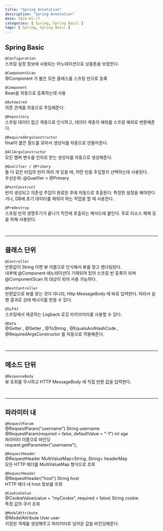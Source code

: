 ```yaml
---
title: "Spring Annotation"
description: "Spring Annotation"
date: 2024-05-17
categories: [ Spring, Spring Basic ]
tags: [ Spring, Spring Basic ]
---
```


## Spring Basic 

```@Configuration```  
스프링 설정 정보에 사용되는 어노테이션으로 싱들톤을 보장한다.  
  
```@ComponentScan```  
@Component 가 붙은 모든 클래스를 스프링 빈으로 등록  
  
```@Component```  
Bean을 자동으로 등록하는데 사용  
  
```@Autowired```  
의존 관계를 자동으로 주입해준다.  

```@Repository```  
스프링 데이터 접근 계층으로 인식하고, 데이터 계층의 예외를 스프링 예외로 변환해준다.  
  
```@RequiredArgsConstructor```  
final이 붙은 필드를 모아서 생성자를 자동으로 만들어준다.  
  
```@AllArgsConstructor```  
모든 멤버 변수를 인자로 받는 생성자를 자동으로 생성해준다.  
  
```@Qualifier / @Primary```  
둘 다 같은 타입의 빈이 여러 개 있을 때, 어떤 빈을 주입할지 선택하는데 사용된다.  
우선순위: @Qualifier > @Primary   
  
```@PostConstruct```  
빈이 생성되고 의존성 주입이 완료된 후에 자동으로 호출된다. 특정한 설정을 해야한다거나, DB에 초기 데이터를 채워야 하는 작업을 할 때 사용한다.  
  
```@PreDestroy```  
스프링 빈의 생명주기가 끝나기 직전에 호출되는 메서드에 붙인다. 주로 리소스 해제 등을 위해 사용된다.  

<br/>
<hr>

## 클래스 단위

```@Controller```  
반환값이 String 이면 뷰 이름으로 인식해서 뷰를 찾고 렌더링된다.  
내부에 @Component 애노테이션이 기재되어 있어 스프링 빈 등록이 되며 @ComponentScan 의 대상이 되어 사용 가능하다.  
  
```@RestController```  
반환값으로 뷰를 찾는 것이 아니라, Http MessageBody 에 바로 입력한다. 따라서 실행 결과로 상태 메시지를 받을 수 있다.  
  
```@SLF4J```  
스프링에서 제공하는 Logback 로깅 라이브러리를 사용할 수 있다.  
  
```@Data```   
@Getter , @Setter , @ToString , @EqualsAndHashCode , @RequiredArgsConstructor 를 자동으로 적용해준다.  

<br/>
<hr>

## 메소드 단위

```@ResponseBody```  
뷰 조회를 무시하고 HTTP MessageBody 에 직접 반환 값을 입력한다.    

<br/>
<hr>

## 파라미터 내

```@RequestParam```  
@RequestParam("username") String username   
@RequestParam(required = false, defaultValue = "-1") int age   
파라미터 이름으로 바인딩  
request.getParameter("username");  
  
```@RequestHeader```  
@RequestHeader MultiValueMap<String, String> headerMap  
모든 HTTP 헤더를 MultiValueMap 형식으로 조회  
  
```@RequestHeader```  
@RequestHeader("host") String host  
HTTP 헤더 내 host 정보를 조회  
  
```@CookieValue```  
@CookieValue(value = "myCookie", required = false) String cookie  
특정 값의 쿠키 조회  
  
```@ModelAttribute```  
@ModelAttribute User user  
지정된 객체를 생성해주고 파라미터로 넘어온 값을 바인딩해준다.   
  
